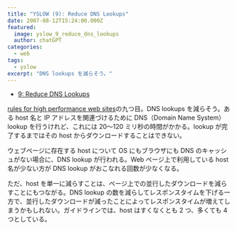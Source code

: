 ```yaml
---
title: "YSLOW (9): Reduce DNS Lookups"
date: 2007-08-12T15:24:00.000Z
featured:
  image: yslow_9_reduce_dns_lookups
  author: chatGPT
categories:
  - web
tags:
  - yslow
excerpt: "DNS lookups を減らそう。"
---
```


- [9: Reduce DNS Lookups](http://developer.yahoo.com/performance/rules.html#dns_lookups)

[rules for high performance web sites](http://developer.yahoo.com/performance/rules.html)の九つ目。DNS lookups を減らそう。ある host 名と IP アドレスを関連づけるために DNS（Domain Name System）lookup を行うけれど、これには 20〜120 ミリ秒の時間がかかる。lookup が完了するまではその host からダウンロードすることはできない。

ウェブページに存在する host について OS にもブラウザにも DNS のキャッシュがない場合に、DNS lookup が行われる。Web ページ上で利用している host 名が少ない方が DNS lookup がおこなれる回数が少なくなる。

ただ、host を単一に減らすことは、ページ上での並行したダウンロードを減らすことにもつながる。DNS lookup の数を減らしてレスポンスタイムを下げる一方で、並行したダウンロードが減ったことによってレスポンスタイムが増えてしまうかもしれない。ガイドラインでは、host はすくなくとも 2 つ、多くても 4 つとしている。
